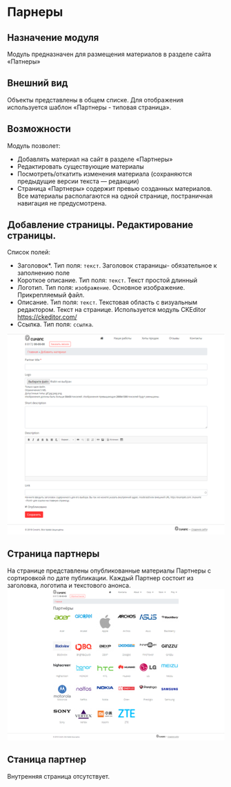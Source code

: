 # Парнеры
## Назначение модуля
Модуль предназначен для размещения материалов в разделе сайта «Патнеры»
## Внешний вид
Объекты представлены в общем списке. Для отображения используется шаблон «Партнеры - типовая страница».
## Возможности
Модуль позволет:
- Добавлять материал на сайт в разделе «Партнеры»
- Редактировать существующие материалы
- Посмотреть/откатить изменения материала (сохраняются предыдущие версии текста — редакции)
- Страница «Партнеры» содержит превью созданных материалов. Все материалы располагаются на одной странице, постраничная навигация не предусмотрена.
## Добавление страницы. Редактирование страницы.
Список полей:
- Заголовок*. Тип поля: `текст`. Заголовок стараницы- обязательное к заполнению поле
- Короткое описание. Тип поля: `текст`. Текст простой длинный
- Логотип. Тип поля: `изображение`. Основное изображение. Прикрепляемый файл.
- Описание. Тип поля: `текст`. Текстовая область с визуальным редактором. Текст на странице. Используется модуль CKEditor <https://ckeditor.com/>
- Ссылка. Тип поля: `ссылка`.

<img src="https://github.com/synapse-studio/helper/blob/master/tz/partners/partner.png">

## Страница партнеры
На странице представлены опубликованные материалы  Партнеры с сортировкой по дате публикации.
Каждый Партнер состоит из заголовка, логотипа и текстового анонса.
<img src="https://github.com/synapse-studio/helper/blob/master/tz/partners/partner_1.png">

## Станица партнер
Внутренняя страница отсутствует.
